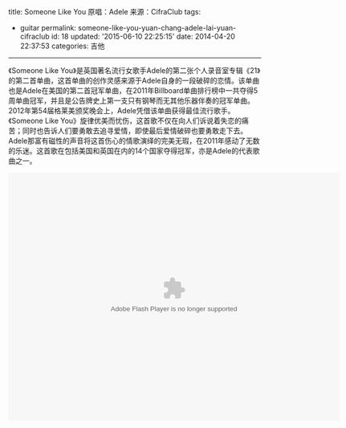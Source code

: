 title: Someone Like You 原唱：Adele 来源：CifraClub
tags: 
  - guitar
permalink: someone-like-you-yuan-chang-adele-lai-yuan-cifraclub
id: 18
updated: '2015-06-10 22:25:15'
date: 2014-04-20 22:37:53
categories: 吉他
---

《Someone Like You》是英国著名流行女歌手Adele的第二张个人录音室专辑《21》的第二首单曲，这首单曲的创作灵感来源于Adele自身的一段破碎的恋情。<!--more-->该单曲也是Adele在美国的第二首冠军单曲，在2011年Billboard单曲排行榜中一共夺得5周单曲冠军，并且是公告牌史上第一支只有钢琴而无其他乐器伴奏的冠军单曲。2012年第54届格莱美颁奖晚会上，Adele凭借该单曲获得最佳流行歌手。《Someone Like You》旋律优美而忧伤，这首歌不仅在向人们诉说着失恋的痛苦；同时也告诉人们要勇敢去追寻爱情，即使最后爱情破碎也要勇敢走下去。Adele那富有磁性的声音将这首伤心的情歌演绎的完美无瑕，在2011年感动了无数的乐迷。这首歌在包括美国和英国在内的14个国家夺得冠军，亦是Adele的代表歌曲之一。

<object id="player_obj" data="http://cache.tv.qq.com/qqplayerout.swf?v=k1059sgi1q1&amp;auto=1&amp;playertype=4" width="660" height="495" type="application/x-shockwave-flash"><param name="wmode" value="transparent"><param name="allowfullscreen" value="true"><param name="allowscriptaccess" value="always"><param name="allownetworking" value="all"></object>